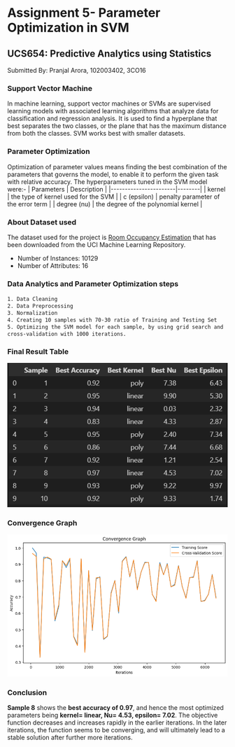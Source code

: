 # Assignment 5- Parameter Optimization in SVM
## UCS654: Predictive Analytics using Statistics

Submitted By: Pranjal Arora, 102003402, 3CO16

### Support Vector Machine
In machine learning, support vector machines or SVMs are supervised learning models with associated learning algorithms that analyze data for classification and regression analysis. It is used to find a hyperplane that best separates the two classes, or the plane that has the maximum distance from both the classes. SVM works best with smaller datasets.

### Parameter Optimization
Optimization of parameter values means finding the best combination of the parameters that governs the model, to enable it to perform the given task with relative accuracy.
The hyperparameters tuned in the SVM model were:- 
| Parameters | Description  |
|-----------------------|--------|
| kernel | the type of kernel used for the SVM    |
| c (epsilon) | penalty parameter of the error term  |
| degree (nu) | the degree of the polynomial kernel     |


### About Dataset used
The dataset used for the project is [Room Occupancy Estimation](https://archive.ics.uci.edu/ml/datasets/Room+Occupancy+Estimation#) that has been downloaded from the UCI Machine Learning Repository. 
- Number of Instances: 10129
- Number of Attributes: 16

### Data Analytics and Parameter Optimization steps 
    1. Data Cleaning
    2. Data Preprocessing
    3. Normalization
    4. Creating 10 samples with 70-30 ratio of Training and Testing Set
    5. Optimizing the SVM model for each sample, by using grid search and cross-validation with 1000 iterations.


### Final Result Table
![Result](https://github.com/pranjal-arora/parameter-optimization-of-SVM/blob/master/results/result.png?raw=true)

### Convergence Graph
![Convergence Graph](https://github.com/pranjal-arora/parameter-optimization-of-SVM/blob/master/results/output.png?raw=true)

### Conclusion
**Sample 8** shows the **best accuracy of 0.97**, and hence the most optimized parameters being **kernel= linear, Nu= 4.53, epsilon= 7.02**. The objective function decreases and increases rapidly in the earlier iterations. In the later iterations, the function seems to be converging, and will ultimately lead to a stable solution after further more iterations.